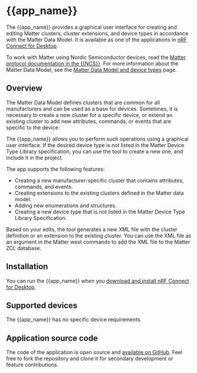# {{app_name}}

The {{app_name}} provides a graphical user interface for creating and editing Matter clusters, cluster extensions, and device types in accordance with the Matter Data Model. It is available as one of the applications in [nRF Connect for Desktop](https://docs.nordicsemi.com/bundle/nrf-connect-desktop/page/index.html).

To work with Matter using Nordic Semiconductor devices, read the [Matter protocol documentation in the {{NCS}}](https://docs.nordicsemi.com/bundle/ncs-latest/page/nrf/protocols/matter/index.html). For more information about the Matter Data Model, see the [Matter Data Model and device types](https://docs.nordicsemi.com/bundle/ncs-latest/page/nrf/protocols/matter/overview/data_model.html) page.

## Overview

The Matter Data Model defines clusters that are common for all manufacturers and can be used as a base for devices.
Sometimes, it is necessary to create a new cluster for a specific device, or extend an existing cluster to add new attributes, commands, or events that are specific to the device.

The {{app_name}} allows you to perform such operations using a graphical user interface.
If the desired device type is not listed in the Matter Device Type Library specification, you can use the tool to create a new one, and include it in the project.

The app supports the following features:

- Creating a new manufacturer-specific cluster that contains attributes, commands, and events.
- Creating extensions to the existing clusters defined in the Matter data model.
- Adding new enumerations and structures.
- Creating a new device type that is not listed in the Matter Device Type Library Specification.

Based on your edits, the tool generates a new XML file with the cluster definition or an extension to the existing cluster.
You can use the XML file as an argument in the Matter west commands to add the XML file to the Matter ZCL database.

## Installation

You can run the {{app_name}} when you [download and install nRF Connect for Desktop](https://www.nordicsemi.com/Products/Development-tools/nRF-Connect-for-Desktop/Download).

## Supported devices

The {{app_name}} has no specific device requirements.

## Application source code

The code of the application is open source and [available on GitHub](https://github.com/NordicSemiconductor/pc-nrfconnect-matter-cluster-editor).
Feel free to fork the repository and clone it for secondary development or feature contributions.
